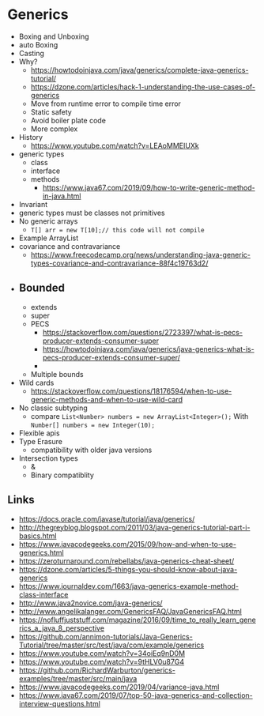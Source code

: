 # Generics

- Boxing and Unboxing
- auto Boxing
- Casting
- Why?
  - https://howtodoinjava.com/java/generics/complete-java-generics-tutorial/
  - https://dzone.com/articles/hack-1-understanding-the-use-cases-of-generics
  - Move from runtime error to compile time error
  - Static safety
  - Avoid boiler plate code
  - More complex
- History
  - https://www.youtube.com/watch?v=LEAoMMEIUXk
- generic types
  - class
  - interface
  - methods
    - https://www.java67.com/2019/09/how-to-write-generic-method-in-java.html
- Invariant
- generic types must be classes not primitives
- No generic arrays
  - `T[] arr = new T[10];// this code will not compile`
- Example ArrayList
- covariance and contravariance
  - https://www.freecodecamp.org/news/understanding-java-generic-types-covariance-and-contravariance-88f4c19763d2/
- Bounded
    -
  - extends
  - super
  - PECS
    - https://stackoverflow.com/questions/2723397/what-is-pecs-producer-extends-consumer-super
    - https://howtodoinjava.com/java/generics/java-generics-what-is-pecs-producer-extends-consumer-super/
    -
  - Multiple bounds
- Wild cards
  - https://stackoverflow.com/questions/18176594/when-to-use-generic-methods-and-when-to-use-wild-card
- No classic subtyping
  - compare `List<Number> numbers = new ArrayList<Integer>();` With `Number[] numbers = new Integer(10);`
- Flexible apis
- Type Erasure
  - compatibility with older java versions
- Intersection types
  - &
  - Binary compatiblity

## Links

- https://docs.oracle.com/javase/tutorial/java/generics/
- http://thegreyblog.blogspot.com/2011/03/java-generics-tutorial-part-i-basics.html
- https://www.javacodegeeks.com/2015/09/how-and-when-to-use-generics.html
- https://zeroturnaround.com/rebellabs/java-generics-cheat-sheet/
- https://dzone.com/articles/5-things-you-should-know-about-java-generics
- https://www.journaldev.com/1663/java-generics-example-method-class-interface
- http://www.java2novice.com/java-generics/
- http://www.angelikalanger.com/GenericsFAQ/JavaGenericsFAQ.html
- https://nofluffjuststuff.com/magazine/2016/09/time_to_really_learn_generics_a_java_8_perspective
- https://github.com/annimon-tutorials/Java-Generics-Tutorial/tree/master/src/test/java/com/example/generics
- https://www.youtube.com/watch?v=34oiEq9nD0M
- https://www.youtube.com/watch?v=9tHLV0u87G4
- https://github.com/RichardWarburton/generics-examples/tree/master/src/main/java
- https://www.javacodegeeks.com/2019/04/variance-java.html
- https://www.java67.com/2019/07/top-50-java-generics-and-collection-interview-questions.html
